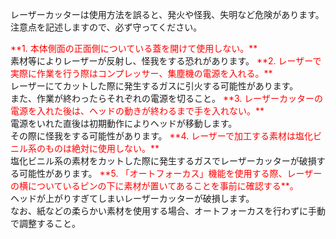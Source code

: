 
レーザーカッターは使用方法を誤ると、発火や怪我、失明など危険があります。
<br>
注意点を記述しますので、必ず守ってください。

<font color="#ff0000">
**1. 本体側面の正面側についている蓋を開けて使用しない。**
</font>
<br>
素材等によりレーザーが反射し、怪我をする恐れがあります。

<font color="#ff0000">
**2. レーザーで実際に作業を行う際はコンプレッサー、集塵機の電源を入れる。**
</font>
<br>
レーザーにてカットした際に発生するガスに引火する可能性があります。
<br>
また、作業が終わったらそれぞれの電源を切ること。

<font color="#ff0000">
**3. レーザーカッターの電源を入れた後は、ヘッドの動きが終わるまで手を入れない。**
</font>
<br>
電源をいれた直後は初期動作によりヘッドが移動します。
<br>
その際に怪我をする可能性があります。


<font color="#ff0000">
**4. レーザーで加工する素材は塩化ビニル系のものは絶対に使用しない。**
</font>
<br>
塩化ビニル系の素材をカットした際に発生するガスでレーザーカッターが破損する可能性があります。

<font color="#ff0000">
**5. 「オートフォーカス」機能を使用する際、レーザーの横についているピンの下に素材が置いてあることを事前に確認する**。
</font>
<br>
ヘッドが上がりすぎてしまいレーザーカッターが破損します。
<br>
なお、紙などの柔らかい素材を使用する場合、オートフォーカスを行わずに手動で調整すること。

